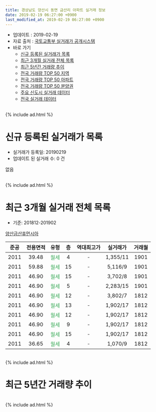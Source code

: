 ```yaml
---
title: 경상남도 양산시 동면 금산리 아파트 실거래 정보
date: 2019-02-19 06:27:00 +0900
last_modified_at: 2019-02-19 06:27:00 +0900
---
```


* 업데이트 : 2019-02-19
* 자료 출처 : [국토교통부 실거래가 공개시스템](http://rt.molit.go.kr)
* 바로 가기
    * [신규 등록된 실거래가 목록](#신규-등록된-실거래가-목록)
    * [최근 3개월 실거래 전체 목록](#최근-3개월-실거래-전체-목록)
    * [최근 5년간 거래량 추이](#최근-5년간-거래량-추이)
    * [전국 거래량 TOP 50 지역](https://inasie.github.io/apt-trade-info/최근-3개월-전국에서-가장-거래가-많이-발생한-지역)
    * [전국 거래량 TOP 50 아파트](https://inasie.github.io/apt-trade-info/최근-3개월-전국에서-가장-거래가-많이-발생한-아파트)
    * [전국 거래량 TOP 50 분양권](https://inasie.github.io/apt-trade-info/최근-3개월-전국에서-가장-거래가-많이-발생한-분양권)
    * [주요 신도시 실거래 데이터](https://inasie.github.io/apt-trade-info/주요-신도시)
    * [전국 실거래 데이터](https://inasie.github.io/apt-trade-info/전국)
<br>
{% include ad.html %}
<br>

# 신규 등록된 실거래가 목록
* 실거래가 등록일: 20190219
* 업데이트 된 실거래 수: 0 건

없음

<br>
{% include ad.html %}
<br>

# 최근 3개월 실거래 전체 목록
* 기준: 201812-201902


[양산금산휴먼시아](https://search.naver.com/search.naver?query=%EA%B2%BD%EC%83%81%EB%82%A8%EB%8F%84+%EC%96%91%EC%82%B0%EC%8B%9C+%EB%8F%99%EB%A9%B4+%EA%B8%88%EC%82%B0%EB%A6%AC+%EC%96%91%EC%82%B0%EA%B8%88%EC%82%B0%ED%9C%B4%EB%A8%BC%EC%8B%9C%EC%95%84)

|준공|전용면적|유형|층|역대최고가|실거래가|거래월|
|:---:|:---:|:---:|:---:|:---:|:---:|:---:|
|2011|39.48|<span style="color:#34a853">월세</span>|4|<span style="color:#444444">-</span>|1,355/11|1901|
|2011|59.88|<span style="color:#34a853">월세</span>|15|<span style="color:#444444">-</span>|5,116/9|1901|
|2011|46.90|<span style="color:#34a853">월세</span>|15|<span style="color:#444444">-</span>|3,702/8|1901|
|2011|46.90|<span style="color:#34a853">월세</span>|5|<span style="color:#444444">-</span>|2,283/15|1901|
|2011|46.90|<span style="color:#34a853">월세</span>|12|<span style="color:#444444">-</span>|3,802/7|1812|
|2011|46.90|<span style="color:#34a853">월세</span>|13|<span style="color:#444444">-</span>|1,902/17|1812|
|2011|46.90|<span style="color:#34a853">월세</span>|12|<span style="color:#444444">-</span>|1,902/17|1812|
|2011|46.90|<span style="color:#34a853">월세</span>|9|<span style="color:#444444">-</span>|1,902/17|1812|
|2011|46.90|<span style="color:#34a853">월세</span>|15|<span style="color:#444444">-</span>|1,902/17|1812|
|2011|36.65|<span style="color:#34a853">월세</span>|4|<span style="color:#444444">-</span>|1,070/9|1812|


<br>
{% include ad.html %}
<br>

# 최근 5년간 거래량 추이


<div style="width:100%;">
    <canvas id="deal_progress" height="200"></canvas>
</div>

<script>
new Chart(document.getElementById("deal_progress"), {
    type: 'line',
    data: {
        labels: ['201402','201403','201404','201405','201406','201407','201408','201409','201410','201411','201412','201501','201502','201503','201504','201505','201506','201507','201508','201509','201510','201511','201512','201601','201602','201603','201604','201605','201606','201607','201608','201609','201610','201611','201612','201701','201702','201703','201704','201705','201706','201707','201708','201709','201710','201711','201712','201801','201802','201803','201804','201805','201806','201807','201808','201809','201810','201811','201812','201901','201902'],
        datasets: [{
            label: '매매',
            pointRadius: 1,
            data: [1, 2, 0, 1, 0, 2, 1, 0, 1, 2, 0, 0, 0, 1, 1, 1, 1, 1, 0, 1, 1, 1, 1, 2, 3, 3, 2, 1, 0, 0, 0, 0, 0, 0, 1, 0, 0, 1, 1, 1, 3, 1, 2, 1, 0, 1, 0, 1, 0, 0, 2, 0, 1, 0, 0, 0, 1, 0, 0, 0, 0],
            borderColor: "rgba(255, 201, 14, 1)",
            backgroundColor: "rgba(255, 201, 14, 0.5)",
            fill: false,
            lineTension: 0
        },{
            label: '전월세',
            pointRadius: 1,
            data: [0, 1, 2, 3, 10, 1, 7, 4, 6, 2, 0, 0, 0, 2, 1, 4, 38, 3, 11, 5, 4, 0, 3, 1, 1, 1, 2, 1, 0, 2, 5, 2, 4, 5, 5, 0, 3, 1, 6, 0, 31, 7, 8, 3, 4, 3, 1, 0, 7, 1, 3, 1, 3, 5, 3, 1, 7, 3, 6, 4, 0],
            borderColor: "rgba(0, 141, 185, 1)",
            backgroundColor: "rgba(0, 141, 185, 0.5)",
            fill: false,
            lineTension: 0
        }
        ]
    },
    options: {
        responsive: true,
        title: {
            display: false
        },
        tooltips: {
            mode: 'index',
            intersect: false
        },
        hover: {
            mode: 'nearest',
            intersect: true
        },
        scales: {
            xAxes: [{
                display: true,
                scaleLabel: {
                    display: true,
                    labelString: '년/월'
                }
            }],
            yAxes: [{
                display: true,
                ticks: {
                    suggestedMin: 0,
                },
                scaleLabel: {
                    display: true,
                    labelString: '실거래 수'
                }
            }]
        }
    }
});

</script>


<br>
{% include ad.html %}
<br>

